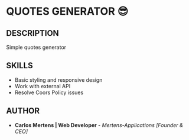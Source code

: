 # QUOTES GENERATOR 😎

## DESCRIPTION

Simple quotes generator

## SKILLS

- Basic styling and responsive design
- Work with external API
- Resolve Coors Policy issues

## AUTHOR

- **Carlos Mertens | Web Developer** - _Mertens-Applications [Founder & CEO]_

